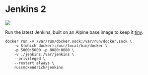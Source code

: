 Jenkins 2
=============

[![](https://images.microbadger.com/badges/image/russmckendrick/jenkins.svg)](https://microbadger.com/images/russmckendrick/jenkins "Get your own image badge on microbadger.com")


Run the latest Jenkins, built on an Alpine base image to keep it [tiny](https://media-glass.es/2016/02/01/tiny-docker-images/).

```
docker run -v /var/run/docker.sock:/var/run/docker.sock \
    -v $(which docker):/usr/local/bin/docker \
    -p 5000:5000 -p 8080:8080 \
    -v ./jenkins:/var/jenkins \
    --privileged \
    --restart always \
    russmckendrick/jenkins
```